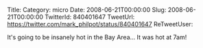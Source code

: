 Title: 
Category: micro
Date: 2008-06-21T00:00:00
Slug: 2008-06-21T00:00:00
TwitterId: 840401647
TweetUrl: https://twitter.com/mark_philpot/status/840401647
ReTweetUser: 

It's going to be insanely hot in the Bay Area...  It was hot at 7am!